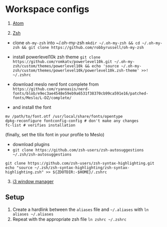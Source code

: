 # Workspace configs

1) [Atom](./atom/)

2) [Zsh](./zsh)

- clone `oh-my-zsh` into ~/.oh-my-zsh `mkdir ~/.oh-my-zsh && cd ~/.oh-my-zsh && git clone https://github.com/robbyrussell/oh-my-zsh`

- install powerlevel10k zsh theme `git clone https://github.com/romkatv/powerlevel10k.git ~/.oh-my-zsh/custom/themes/powerlevel10k && echo 'source ~/.oh-my-zsh/custom/themes/powerlevel10k/powerlevel10k.zsh-theme' >>! ~/.zshrc
`

- download meslo nerd font complete from `https://github.com/ryanoasis/nerd-fonts/blob/e9ec3ae4548e59eb9a6531f38370cb99ca591e16/patched-fonts/Meslo/L-DZ/complete/`

- and install the font
```
mv /path/to/font.otf /usr/local/share/fonts/opentype
dpkg-reconfigure fontconfig-config # don't make any changes
fc-list # verifies installation
```
(finally, set the tilix font in your profile to Meslo)

- download plugins
- `git clone https://github.com/zsh-users/zsh-autosuggestions ~/.zsh/zsh-autosuggestions`
```
git clone https://github.com/zsh-users/zsh-syntax-highlighting.git
echo "source ~/.zsh/zsh-syntax-highlighting/zsh-syntax-highlighting.zsh" >> ${ZDOTDIR:-$HOME}/.zshrc
```

3) [i3 window manager](./i3)

## Setup

1) Create a hardlink between the `aliases` file and `~/.aliases` with `ln aliases ~/.aliases`
2) Repeat with the appropriate zsh file `ln zshrc ~/.zshrc`

